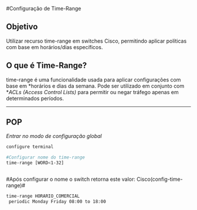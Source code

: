 #Configuração de Time-Range

## Objetivo
Utilizar recurso time-range em switches Cisco, permitindo aplicar políticas com base em horários/dias específicos.

## O que é Time-Range?

time-range é uma funcionalidade usada para aplicar configurações com base em *horários e dias da semana. Pode ser utilizado em conjunto com **ACLs (Access Control Lists)* para permitir ou negar tráfego apenas em determinados períodos.

---

## POP
_Entrar no modo de configuração global_
~~~bash
configure terminal
~~~
~~~bash
#Configurar nome do time-range
time-range [WORD<1-32] 
~~~

~~~bash

~~~




#Após configurar o nome o switch retorna este valor: Cisco(config-time-range)#
~~~bash
time-range HORARIO_COMERCIAL
 periodic Monday Friday 08:00 to 18:00
~~~
